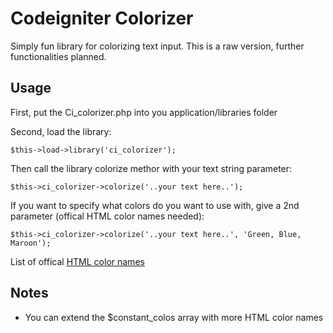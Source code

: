 # Codeigniter Colorizer

Simply fun library for colorizing text input. This is a raw version, further functionalities planned.

## Usage

First, put the Ci_colorizer.php into you application/libraries folder

Second, load the library:

    $this->load->library('ci_colorizer');

Then call the library colorize methor with your text string parameter:

    $this->ci_colorizer->colorize('..your text here..');

If you want to specify what colors do you want to use with, give a 2nd parameter (offical HTML color names needed):

    $this->ci_colorizer->colorize('..your text here..', 'Green, Blue, Maroon');

List of offical [HTML color names](http://www.w3schools.com/html/html_colornames.asp/) 

## Notes

*    You can extend the $constant_colos array with more HTML color names